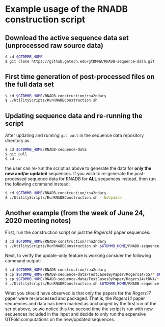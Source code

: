 # Example usage of the RNADB construction script

## Download the active sequence data set (unprocessed raw source data)

```bash
$ cd $GTDMMB_HOME
$ git clone https://github.gatech.edu/gtDMMB/RNADB-sequence-data.git
```

## First time generation of post-processed files on the full data set

```bash
$ cd $GTDMMB_HOME/RNADB-construction/rna2ndary
$ ./UtilityScripts/RunRNADBConstruction.sh
```

## Updating sequence data and re-running the script

After updating and running ``git pull`` in the sequence data repository directory as
```bash
$ cd $GTDMMB_HOME/RNADB-sequence-data
$ git pull
$ cd ..
```
the user can re-run the script as above to generate the data for **only the new and/or updated** 
sequences. If you wish to re-generate the post-processed sequence data for RNADB for **ALL** 
sequences instead, then run the following command instead:
```bash
$ cd $GTDMMB_HOME/RNADB-construction/rna2ndary
$ ./UtilityScripts/RunRNADBConstruction.sh --NoUpdate
```

## Another example (from the week of June 24, 2020 meeting notes)

First, run the construction script on just the *Rogers14* paper sequences:
```bash
$ cd $GTDMMB_HOME/RNADB-construction/rna2ndary
$ ./UtilityScripts/RunRNADBConstruction.sh $GTDMMB_HOME/RNADB-sequence-data/TestCasesByPaper/Rogers14/ $GTDMMB_HOME/TestCasesOutput
```
Next, to verify the update-only feature is working consider the following 
command output:
```bash
$ cd $GTDMMB_HOME/RNADB-construction/rna2ndary
$ cp $GTDMMB_HOME/RNADB-sequence-data/TestCasesByPaper/Rogers14/5S/* $GTDMMB_HOME/RNADB-sequence-data/TestCasesByPaper/CombinedR14R17/5S/
$ cp $GTDMMB_HOME/RNADB-sequence-data/TestCasesByPaper/Rogers14/tRNA/* $GTDMMB_HOME/RNADB-sequence-data/TestCasesByPaper/CombinedR14R17/tRNA/
$ ./UtilityScripts/RunRNADBConstruction.sh $GTDMMB_HOME/RNADB-sequence-data/TestCasesByPaper/CombinedR14R17/ $GTDMMB_HOME/TestCasesOutput
```
What you should have observed is that only the papers for the *Rogers17* paper 
were re-processed and packaged. That is, the *Rogers14* paper sequences and data 
has been marked as unchanged by the first run of the script above, so we notice 
this the second time the script is run with new sequences included in the input 
and decide to only run the expensive GTFold computations on the new/updated 
sequences. 
